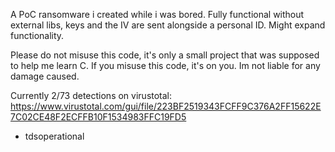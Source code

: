 A PoC ransomware i created while i was bored. 
Fully functional without external libs, keys and the IV are sent alongside a personal ID.
Might expand functionality.

Please do not misuse this code, it's only a small project that was supposed to help me learn C. 
If you misuse this code, it's on you. Im not liable for any damage caused.

Currently 2/73 detections on virustotal:
https://www.virustotal.com/gui/file/223BF2519343FCFF9C376A2FF15622E7C02CE48F2ECFFB10F1534983FFC19FD5

- tdsoperational

